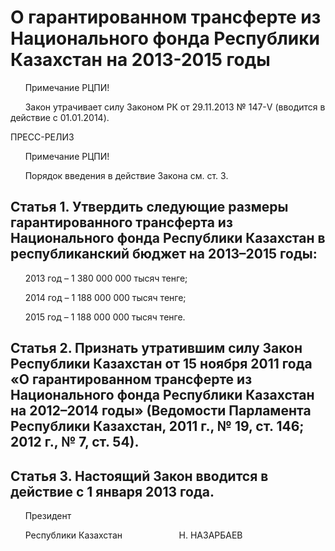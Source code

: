 # О гарантированном трансферте из Национального фонда Республики Казахстан на 2013-2015 годы

      Примечание РЦПИ!

      Закон утрачивает силу Законом РК от 29.11.2013 № 147-V (вводится в действие с 01.01.2014).

ПРЕСС-РЕЛИЗ

      Примечание РЦПИ!

      Порядок введения в действие Закона см. ст. 3.

## Статья 1. Утвердить следующие размеры гарантированного трансферта из Национального фонда Республики Казахстан в республиканский бюджет на 2013–2015 годы:

      2013 год – 1 380 000 000 тысяч тенге;

      2014 год – 1 188 000 000 тысяч тенге;

      2015 год – 1 188 000 000 тысяч тенге.

## Статья 2. Признать утратившим силу Закон Республики Казахстан от 15 ноября 2011 года «О гарантированном трансферте из Национального фонда Республики Казахстан на 2012–2014 годы» (Ведомости Парламента Республики Казахстан, 2011 г., № 19, ст. 146; 2012 г., № 7, ст. 54).

## Статья 3. Настоящий Закон вводится в действие с 1 января 2013 года.

      Президент

      Республики Казахстан                       Н. НАЗАРБАЕВ

